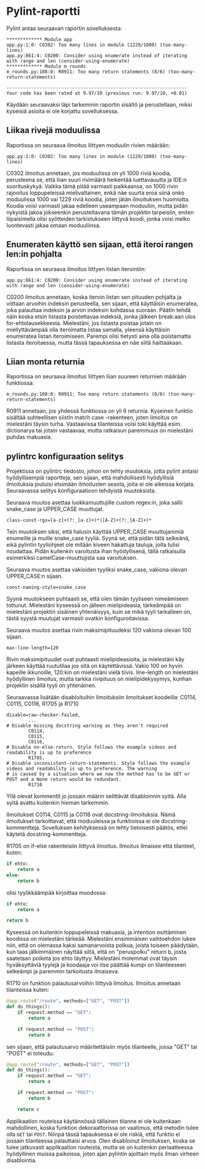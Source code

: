 # Pylint-raportti

Pylint antaa seuraavan raportin sovelluksesta:

```
************* Module app
app.py:1:0: C0302: Too many lines in module (1229/1000) (too-many-lines)
app.py:861:4: C0200: Consider using enumerate instead of iterating with range and len (consider-using-enumerate)
************* Module m_rounds
m_rounds.py:108:0: R0911: Too many return statements (8/6) (too-many-return-statements)

------------------------------------------------------------------
Your code has been rated at 9.97/10 (previous run: 9.97/10, +0.01)
```

Käydään seuraavaksi läpi tarkemmin raportin sisältö ja perustellaan, miksi kyseisiä asioita ei ole korjattu sovelluksessa.

## Liikaa rivejä moduulissa

Raportissa on seuraava ilmoitus liittyen moduulin rivien määrään:

```
app.py:1:0: C0302: Too many lines in module (1229/1000) (too-many-lines)
```

C0302 ilmoitus annetaan, jos moduulissa on yli 1000 riviä koodia, perusteena se, että liian suuri rivimäärä heikentää luettavauutta ja IDE:n suorituskykyä. Vaikka tämä pitää varmasti paikkaansa, on 1000 rivin rajooitus loppupeleissä mielivaltainen, enkä näe suurta eroa siinä onko moduulissa 1000 vai 1229 riviä koodia, joten jätän ilmoituksen huomiotta. Koodia voisi varmasti jakaa edelleen useampaan moduuliin, mutta pidän nykyistä jakoa jokseenkin perusteltavana tämän projektin tarpeisiin, eniten liipaisimella olisi syötteiden tarkistukseen liittyvä koodi, jonka voisi melko luontevasti jakaa omaan moduuliinsa.

## Enumeraten käyttö sen sijaan, että iteroi rangen len:in pohjalta

Raportissa on seuraava ilmoitus liittyen listan iterointiin:

```
app.py:861:4: C0200: Consider using enumerate instead of iterating with range and len (consider-using-enumerate)
```

C0200 ilmoitus annetaan, koska iteroin listan sen pituuden pohjalta ja viittaan arvoihin indeksin perusteella, sen sijaan, että käyttäisin enumeratea, joka palauttaa indeksin ja arvon indeksin kohdassa suoraan. Päätin tehdä näin koska etsin listasta poistettavaa indeksiä, jonka jälkeen break:aan ulos for-ehtolausekkeesta. Mielestäni, jos listasta poistaa jotain on miellyttävämpää olla iteroimatta listaa samalla, yleensä käyttäisin enumeratea listan iteroimiseen. Parempi olisi tietysti aina olla poistamatta listasta iteroitaessa, mutta tässä tapauksessa en näe siitä haittaakaan.

## Liian monta returnia

Raportissa on seuraava ilmoitus liittyen liian suureen returnien määrään funktiossa:

```
m_rounds.py:108:0: R0911: Too many return statements (8/6) (too-many-return-statements)
```

R0911 annetaan, jos yhdessä funktiossa on yli 6 returnia. Kyseinen funktio sisältää suhteellisen siistin match case -rakenteen, joten ilmoitus on mielestäni täysin turha. Vastaavissa tilanteissa voisi toki käyttää esim. dictionarya tai jotain vastaavaa, mutta ratkaisun paremmuus on mielestäni puhdas makuasia.

## pylintrc konfiguraation selitys

Projektissa on pylintrc tiedosto, johon on tehty muutoksia, jotta pylint antaisi hyödyllisempiä raportteja, sen sijaan, että mahdollisesti hyödyllisiä ilmoituksia joutuisi etsimään ilmoitusten seasta, joita ei ole aikeissa korjata. Seuraavassa selitys konfiguraatioon tehdyistä muutoksista.

Seuraava muutos asettaa luokkamuuttujille custom regex:in, joka sallii snake_case ja UPPER_CASE muuttujat.

```
class-const-rgx=[a-z]+(?:_[a-z]+)*|[A-Z]+(?:_[A-Z]+)*
```

Tein muutoksen siksi, että halusin käyttää UPPER_CASE muuttujanimiä enumeille ja muille snake_case tyyliä. Syynä se, että pidän tätä selkeänä, eikä pylintin tyyliohjeet ole mitään kiveen hakattuja tauluja, joita tulisi noudattaa. Pidän kuitenkin varoitusta ihan hyödyllisenä, tällä ratkaisulla esimerkiksi camelCase-muuttujista saa varoituksen.

Seuraava muutos asettaa vakioiden tyyliksi snake_case, vakiona olevan UPPER_CASE:n sijaan.

```
const-naming-style=snake_case
```

Syynä muutokseen puhtaasti se, että olen tämän tyyliseen nimeämiseen tottunut. Mielestäni kyseessä on jälleen mielipideasia, tärkeämpää on mielestäni projektin sisäinen yhtenäisyys, kuin se mikä tyyli tarkalleen on, tästä syystä muutujat varmasti ovatkin konfiguroitavissa.

Seuraava muutos asettaa rivin maksimipituudeksi 120 vakiona olevan 100 sijaan.

```
max-line-length=120
```

Rivin maksimipituudet ovat puhtaasti mielipideasioita, ja mielestäni käy järkeen käyttää ruututilaa jos sitä on käytettävissä. Vakio 100 on hyvin kapeille ikkunoille, 120:kin on mielestäni vielä tiivis. line-length on mielestäni hyödyllinen ilmoitus, mutta tarkka rivipituus on mielipidekysymys, kunhan projektin sisällä tyyli on yhtenäinen.

Seuraavassa lisätään disabloituihin ilmoituksiin ilmoitukset koodeilla: C0114, C0115, C0116, R1705 ja R1710

```
disable=raw-checker-failed,
        ...
# Disable missing docstring warning as they aren't required
        C0114,
        C0115,
        C0116,
# Disable no-else-return. Style follows the example videos and readability is up to preference
        R1705,
# Disable inconsistent-return-statements. Style follows the example videos and readability is up to preference. The warning
# is caused by a situation where we now the method has to be GET or POST and a None return would be redundant.
        R1710
```

Yllä olevat kommentit jo jossain määrin selittävät disabloinnin syitä. Alla syitä avattu kuitenkin hieman tarkemmin.

Ilmoitukset C0114, C0115 ja C0116 ovat docstring-ilmoituksia. Nämä ilmoitukset tarkoittavat, että moduuleissa ja funktioissa ei ole docstring-kommentteja. Sovelluksen kehityksessä on tehty tietoisesti päätös, ettei käytetä docstring-kommentteja.

R1705 on if-else rakenteisiin liittyvä ilmoitus. Ilmoitus ilmaisee että tilanteet, kuten:

```python
if ehto:
    return a
else:
    return b
```

olisi tyylikkäämpää kirjoittaa muodossa:

```python
if ehto:
    return a

return b
```

Kyseessä on kuitenkin loppupeleissä makuasia, ja intention esittäminen koodissa on mielestäni tärkeää. Mielestäni ensimmäisen vaihtoehdon lukee niin, että on olemassa kaksi samanarvoista polkua, joista toiseen päädytään, kun taas jälkimmäinen näyttää siltä, että on "peruspolku" return b, josta saatetaan poiketa jos ehto täyttyy. Mielestäni molemmat ovat täysin hyväksyttäviä tyylejä ja koodaaja voi itse päättää kumpi on tilanteeseen selkeämpi ja paremmin tarkoitusta ilmaiseva.

R1710 on funktion palautusarvoihin liittyvä ilmoitus. Ilmoitus annetaan tilanteissa kuten:

```python
@app.route("/route", methods=["GET", "POST"])
def do_things():
    if request.method == "GET":
        return a

    if request.method == "POST":
        return b
```

sen sijaan, että palautusarvo määritettäisiin myös tilanteelle, jossa "GET" tai "POST" ei toteudu:

```python
@app.route("/route", methods=["GET", "POST"])
def do_things():
    if request.method == "GET":
        return a

    if request.method == "POST":
        return b

    return c
```

Applikaation routeissa käytännössä tällainen tilanne ei ole kuitenkaan mahdollinen, koska funktion dekoraattorissa on vaatimus, että metodin tulee olla `GET` tai `POST`. Niinpä tässä tapauksessa ei ole riskiä, että funktio ei jossain tilanteessa palauttaisi arvoa. Olen disabloinut ilmoituksen, koska se tulee jatkuvasti applikaation routeista, mutta se on kuitenkin periaatteessa hyödyllinen muissa paikoissa, joten ajan pylintin ajoittain myös ilman virheen disablointia.
